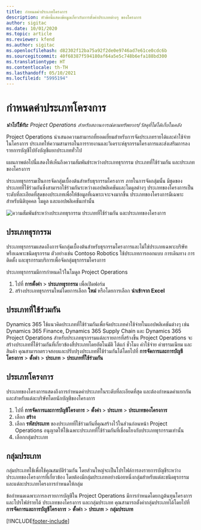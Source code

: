 ```yaml
---
title: กำหนดค่าประเภทโครงการ
description: หัวข้อนี้แสดงข้อมูลเกี่ยวกับการตั้งค่าประเภทต่างๆ ของโครงการ
author: sigitac
ms.date: 10/01/2020
ms.topic: article
ms.reviewer: kfend
ms.author: sigitac
ms.openlocfilehash: d82302f12ba75a92f2de0e9746ad7e61ce0cdc6b
ms.sourcegitcommit: 40f68387f594180af64a5e5c748b6efa188bd300
ms.translationtype: HT
ms.contentlocale: th-TH
ms.lasthandoff: 05/10/2021
ms.locfileid: "5995194"
---
```

# <a name="configure-project-categories"></a>กำหนดค่าประเภทโครงการ

_**นำไปใช้กับ:** Project Operations สำหรับสถานการณ์ตามทรัพยากร/วัสดุที่ไม่ได้เก็บในคลัง_

Project Operations นำเสนอความสามารถที่ยอดเยี่ยมสำหรับการจัดประเภทรายได้และค่าใช้จ่ายในโครงการ ประเภทให้ความสามารถในการรายงานและวิเคราะห์ธุรกรรมโครงการและส่งเสริมการลงรายการบัญชีไปยังบัญชีแยกประเภททั่วไป

แผนภาพต่อไปนี้แสดงให้เห็นถึงความสัมพันธ์ระหว่างประเภทธุรกรรม ประเภทที่ใช้ร่วมกัน และประเภทของโครงการ 

ประเภทธุรกรรมเป็นการจัดกลุ่มเบื้องต้นสำหรับธุรกรรมโครงการ ภายในการจัดกลุ่มนั้น มีชุดของประเภทที่ใช้ร่วมกันซึ่งสามารถใช้ร่วมกันระหว่างแอปพลิเคชันและโมดูลต่างๆ ประเภทของโครงการเป็นระดับที่ละเอียดที่สุดของประเภทเพื่อให้ข้อมูลที่เฉพาะเจาะจงมากขึ้น ประเภทของโครงการมีเฉพาะสำหรับนิติบุคคล โมดูล และแอปพลิเคชันเท่านั้น

![ความสัมพันธ์ระหว่างประเภทธุรกรรม ประเภทที่ใช้ร่วมกัน และประเภทของโครงการ](media/project-categories.png)

## <a name="transaction-categories"></a>ประเภทธุรกรรม

ประเภทธุรกรรมแสดงถึงการจัดกลุ่มเบื้องต้นสำหรับธุรกรรมโครงการและไม่ใช่ประเภทเฉพาะบริษัทหรือเฉพาะชนิดธุรกรรม ตัวอย่างเช่น Contoso Robotics ใช้ประเภทการออกแบบ การเดินทาง การติดตั้ง และธุรกรรมบริการเพื่อจัดกลุ่มธุรกรรมโครงการ

ประเภทธุรกรรมมีการกำหนดไว้ในโมดูล Project Operations 
1. ไปที่ **การตั้งค่า** \> **ประเภทธุรกรรม** เพื่อเปิดฟอร์ม 
2. สร้างประเภทธุรกรรมใหม่โดยการเลือก **ใหม่** หรือโดยการเลือก **นำเข้าจาก Excel**

## <a name="shared-categories"></a>ประเภทที่ใช้ร่วมกัน

Dynamics 365 ใช้แนวคิดประเภทที่ใช้ร่วมกันเพื่อจัดประเภทค่าใช้จ่ายในแอปพลิเคชันต่างๆ เช่น Dynamics 365 Finance, Dynamics 365 Supply Chain และ Dynamics 365 Project Operations สำหรับประเภทธุรกรรมแต่ละรายการที่สร้างขึ้น Project Operations จะสร้างประเภทที่ใช้ร่วมกันที่เกี่ยวข้องสี่ประเภทโดยอัตโนมัติ ได้แก่ ชั่วโมง ค่าใช้จ่าย ค่าธรรมเนียม และสินค้า คุณสามารถตรวจสอบและปรับปรุงประเภทที่ใช้ร่วมกันได้โดยไปที่ **การจัดการและการบัญชีโครงการ** \> **ตั้งค่า** \> **ประเภท** \> **ประเภทที่ใช้ร่วมกัน**

## <a name="project-categories"></a>ประเภทโครงการ

ประเภทของโครงการแสดงถึงการกำหนดค่าประเภทในระดับที่ละเอียดที่สุด และต้องกำหนดค่าแยกกัน และสำหรับแต่ละบริษัทโดยนักบัญชีของโครงการ

1. ไปที่ **การจัดการและการบัญชีโครงการ** \> **ตั้งค่า** \> **ประเภท** \> **ประเภทของโครงการ**
2. เลือก **สร้าง**
3. เลือก **รหัสประเภท** ของประเภทที่ใช้ร่วมกันที่คุณสร้างไว้ในส่วนก่อนหน้า Project Operations อนุญาตให้ใช้เฉพาะประเภทที่ใช้ร่วมกันที่เชื่อมโยงกับประเภทธุรกรรมเท่านั้น
4. เลือกกลุ่มประเภท

## <a name="category-groups"></a>กลุ่มประเภท

กลุ่มประเภทใช้เพื่อใช้คุณสมบัติร่วมกัน โดยส่วนใหญ่จะเป็นโปรไฟล์การลงรายการบัญชีระหว่างประเภทของโครงการที่เกี่ยวข้อง โดยต้องมีกลุ่มประเภทอย่างน้อยหนึ่งกลุ่มสำหรับแต่ละชนิดธุรกรรมและแต่ละประเภทโครงการกำหนดให้กลุ่ม

ข้อกำหนดเฉพาะการลงรายการบัญชีใน Project Operations มีการกำหนดโดยกฎต้นทุนโครงการและโปรไฟล์รายได้ ประเภทของโครงการ และกลุ่มประเภท คุณสามารถตั้งค่ากลุ่มประเภทได้โดยไปที่ **การจัดการและการบัญชีโครงการ** \> **ตั้งค่า** \> **ประเภท** \> **กลุ่มประเภท**


[!INCLUDE[footer-include](../includes/footer-banner.md)]